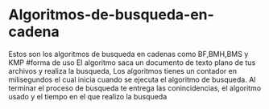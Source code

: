 # Algoritmos-de-busqueda-en-cadena
Estos son los algoritmos de busqueda en cadenas como BF,BMH,BMS y KMP
#forma de uso
El algoritmo saca un documento de texto plano de tus archivos y realiza la busqueda, Los algoritmos tienes un contador en milisegundos el cual inicia cuando se ejecuta el algoritmo de busqueda. Al terminar el proceso de busqueda te entrega las conincidencias, el algoritmo usado y el tiempo en el que realizo la busqueda
